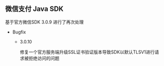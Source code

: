 ﻿微信支付 Java SDK
------

基于官方微信SDK 3.0.9 进行了再次处理

- Bugfix

    - 3.0.10
    
        修复一个官方服务端升级SSL证书验证版本导致SDK以默认TLSV1进行请求被拒绝访问的问题